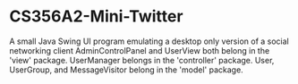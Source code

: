 # CS356A2-Mini-Twitter
A small Java Swing UI program emulating a desktop only version of a social networking client
AdminControlPanel and UserView both belong in the 'view' package.
UserManager belongs in the 'controller' package.
User, UserGroup, and MessageVisitor belong in the 'model' package.
